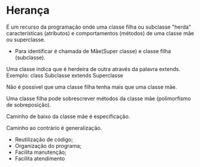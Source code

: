 # Herança

É um recurso da programação onde uma classe filha ou subclasse "herda" características (atributos) e comportamentos (métodos) de uma classe mãe ou superclasse.

- Para identificar é chamada de Mãe(Super classe) e classe filha (subclasse).

Uma classe indica que é herdeira de outra através da palavra extends. Exemplo:
class Subclasse extends Superclasse

Não é possível que uma classe filha tenha mais que uma classe mãe.

Uma classe filha pode sobrescrever métodos da classe mãe (polimorfismo de sobreposição).

Caminho de baixo da classe mãe é especificação.

Caminho ao contrário é generalização.

- Reutilização de código;
- Organização do programa;
- Facilita manutenção;
- Facilita atendimento